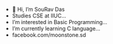 - 👋 Hi, I’m SouRav Das
-    Studies CSE at IIUC...
-    I’m interested in Basic Programming...
-    I’m currently learning C language...
-    facebook.com/moonstone.sd

<!---
SouRavDas713/SouRavDas713 is a ✨ special ✨ repository because its `README.md` (this file) appears on your GitHub profile.
You can click the Preview link to take a look at your changes.
--->
